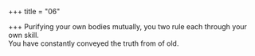 +++
title = "06"

+++
Purifying your own bodies mutually, you two rule each through your  own skill.  
You have constantly conveyed the truth from of old.  